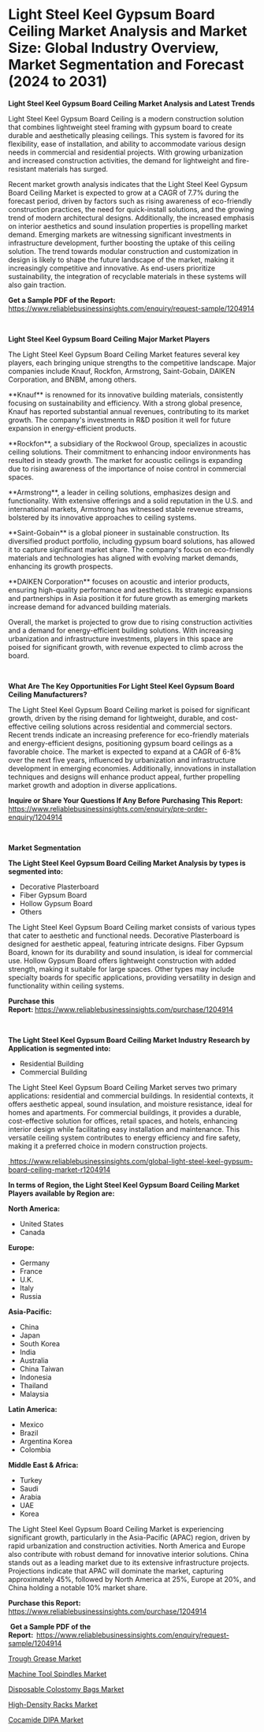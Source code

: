 <p><h1>Light Steel Keel Gypsum Board Ceiling Market Analysis and Market Size: Global Industry Overview, Market Segmentation and Forecast (2024 to 2031)</h1></p><p><strong>Light Steel Keel Gypsum Board Ceiling Market Analysis and Latest Trends</strong></p>
<p><p>Light Steel Keel Gypsum Board Ceiling is a modern construction solution that combines lightweight steel framing with gypsum board to create durable and aesthetically pleasing ceilings. This system is favored for its flexibility, ease of installation, and ability to accommodate various design needs in commercial and residential projects. With growing urbanization and increased construction activities, the demand for lightweight and fire-resistant materials has surged.</p><p>Recent market growth analysis indicates that the Light Steel Keel Gypsum Board Ceiling Market is expected to grow at a CAGR of 7.7% during the forecast period, driven by factors such as rising awareness of eco-friendly construction practices, the need for quick-install solutions, and the growing trend of modern architectural designs. Additionally, the increased emphasis on interior aesthetics and sound insulation properties is propelling market demand. Emerging markets are witnessing significant investments in infrastructure development, further boosting the uptake of this ceiling solution. The trend towards modular construction and customization in design is likely to shape the future landscape of the market, making it increasingly competitive and innovative. As end-users prioritize sustainability, the integration of recyclable materials in these systems will also gain traction.</p></p>
<p><strong>Get a Sample PDF of the Report:&nbsp;</strong> <a href="https://www.reliablebusinessinsights.com/enquiry/request-sample/1204914?utm_campaign=1500&utm_medium=2&utm_source=Github&utm_content=ia&utm_term=16102024&utm_id=light-steel-keel-gypsum-board-ceiling">https://www.reliablebusinessinsights.com/enquiry/request-sample/1204914</a></p>
<p>&nbsp;</p>
<p><strong>Light Steel Keel Gypsum Board Ceiling Major Market Players</strong></p>
<p><p>The Light Steel Keel Gypsum Board Ceiling Market features several key players, each bringing unique strengths to the competitive landscape. Major companies include Knauf, Rockfon, Armstrong, Saint-Gobain, DAIKEN Corporation, and BNBM, among others. </p><p>**Knauf** is renowned for its innovative building materials, consistently focusing on sustainability and efficiency. With a strong global presence, Knauf has reported substantial annual revenues, contributing to its market growth. The company's investments in R&D position it well for future expansion in energy-efficient products.</p><p>**Rockfon**, a subsidiary of the Rockwool Group, specializes in acoustic ceiling solutions. Their commitment to enhancing indoor environments has resulted in steady growth. The market for acoustic ceilings is expanding due to rising awareness of the importance of noise control in commercial spaces. </p><p>**Armstrong**, a leader in ceiling solutions, emphasizes design and functionality. With extensive offerings and a solid reputation in the U.S. and international markets, Armstrong has witnessed stable revenue streams, bolstered by its innovative approaches to ceiling systems. </p><p>**Saint-Gobain** is a global pioneer in sustainable construction. Its diversified product portfolio, including gypsum board solutions, has allowed it to capture significant market share. The company's focus on eco-friendly materials and technologies has aligned with evolving market demands, enhancing its growth prospects.</p><p>**DAIKEN Corporation** focuses on acoustic and interior products, ensuring high-quality performance and aesthetics. Its strategic expansions and partnerships in Asia position it for future growth as emerging markets increase demand for advanced building materials.</p><p>Overall, the market is projected to grow due to rising construction activities and a demand for energy-efficient building solutions. With increasing urbanization and infrastructure investments, players in this space are poised for significant growth, with revenue expected to climb across the board.</p></p>
<p>&nbsp;</p>
<p><strong>What Are The Key Opportunities For Light Steel Keel Gypsum Board Ceiling Manufacturers?</strong></p>
<p><p>The Light Steel Keel Gypsum Board Ceiling market is poised for significant growth, driven by the rising demand for lightweight, durable, and cost-effective ceiling solutions across residential and commercial sectors. Recent trends indicate an increasing preference for eco-friendly materials and energy-efficient designs, positioning gypsum board ceilings as a favorable choice. The market is expected to expand at a CAGR of 6-8% over the next five years, influenced by urbanization and infrastructure development in emerging economies. Additionally, innovations in installation techniques and designs will enhance product appeal, further propelling market growth and adoption in diverse applications.</p></p>
<p><strong>Inquire or Share Your Questions If Any Before Purchasing This Report:</strong> <a href="https://www.reliablebusinessinsights.com/enquiry/pre-order-enquiry/1204914?utm_campaign=1500&utm_medium=2&utm_source=Github&utm_content=ia&utm_term=16102024&utm_id=light-steel-keel-gypsum-board-ceiling">https://www.reliablebusinessinsights.com/enquiry/pre-order-enquiry/1204914</a></p>
<p>&nbsp;</p>
<p><strong>Market Segmentation</strong></p>
<p><strong>The Light Steel Keel Gypsum Board Ceiling Market Analysis by types is segmented into:</strong></p>
<p><ul><li>Decorative Plasterboard</li><li>Fiber Gypsum Board</li><li>Hollow Gypsum Board</li><li>Others</li></ul></p>
<p><p>The Light Steel Keel Gypsum Board Ceiling market consists of various types that cater to aesthetic and functional needs. Decorative Plasterboard is designed for aesthetic appeal, featuring intricate designs. Fiber Gypsum Board, known for its durability and sound insulation, is ideal for commercial use. Hollow Gypsum Board offers lightweight construction with added strength, making it suitable for large spaces. Other types may include specialty boards for specific applications, providing versatility in design and functionality within ceiling systems.</p></p>
<p><strong>Purchase this Report:&nbsp;</strong><a href="https://www.reliablebusinessinsights.com/purchase/1204914?utm_campaign=1500&utm_medium=2&utm_source=Github&utm_content=ia&utm_term=16102024&utm_id=light-steel-keel-gypsum-board-ceiling">https://www.reliablebusinessinsights.com/purchase/1204914</a></p>
<p>&nbsp;</p>
<p><strong>The Light Steel Keel Gypsum Board Ceiling Market Industry Research by Application is segmented into:</strong></p>
<p><ul><li>Residential Building</li><li>Commercial Building</li></ul></p>
<p><p>The Light Steel Keel Gypsum Board Ceiling Market serves two primary applications: residential and commercial buildings. In residential contexts, it offers aesthetic appeal, sound insulation, and moisture resistance, ideal for homes and apartments. For commercial buildings, it provides a durable, cost-effective solution for offices, retail spaces, and hotels, enhancing interior design while facilitating easy installation and maintenance. This versatile ceiling system contributes to energy efficiency and fire safety, making it a preferred choice in modern construction projects.</p></p>
<p><a href="https://www.reliablebusinessinsights.com/global-light-steel-keel-gypsum-board-ceiling-market-r1204914?utm_campaign=1500&utm_medium=2&utm_source=Github&utm_content=ia&utm_term=16102024&utm_id=light-steel-keel-gypsum-board-ceiling">&nbsp;https://www.reliablebusinessinsights.com/global-light-steel-keel-gypsum-board-ceiling-market-r1204914</a></p>
<p><strong>In terms of Region, the Light Steel Keel Gypsum Board Ceiling Market Players available by Region are:</strong></p>
<p>
    <p> <strong> North America: </strong>
        <ul>
            <li>United States</li>
            <li>Canada</li>
        </ul>
        </p> 
    <p> <strong> Europe: </strong>
        <ul>
            <li>Germany</li>
            <li>France</li>
            <li>U.K.</li>
            <li>Italy</li>
            <li>Russia</li>
        </ul>
        </p> 
    <p> <strong> Asia-Pacific: </strong>
        <ul>
            <li>China</li>
            <li>Japan</li>
            <li>South Korea</li>
            <li>India</li>
            <li>Australia</li>
            <li>China Taiwan</li>
            <li>Indonesia</li>
            <li>Thailand</li>
            <li>Malaysia</li>
        </ul>
        </p> 
    <p> <strong> Latin America: </strong>
        <ul>
            <li>Mexico</li>
            <li>Brazil</li>
            <li>Argentina Korea</li>
            <li>Colombia</li>
        </ul>
        </p> 
    <p> <strong> Middle East & Africa: </strong>
        <ul>
            <li>Turkey</li>
            <li>Saudi</li>
            <li>Arabia</li>
            <li>UAE</li>
            <li>Korea</li>
        </ul>
    </p>
    </p>
<p><p>The Light Steel Keel Gypsum Board Ceiling Market is experiencing significant growth, particularly in the Asia-Pacific (APAC) region, driven by rapid urbanization and construction activities. North America and Europe also contribute with robust demand for innovative interior solutions. China stands out as a leading market due to its extensive infrastructure projects. Projections indicate that APAC will dominate the market, capturing approximately 45%, followed by North America at 25%, Europe at 20%, and China holding a notable 10% market share.</p></p>
<p><strong>Purchase this Report: </strong><a href="https://www.reliablebusinessinsights.com/purchase/1204914?utm_campaign=1500&utm_medium=2&utm_source=Github&utm_content=ia&utm_term=16102024&utm_id=light-steel-keel-gypsum-board-ceiling">https://www.reliablebusinessinsights.com/purchase/1204914</a></p>
<p>&nbsp;<strong>Get a Sample PDF of the Report:&nbsp;&nbsp;</strong><a href="https://www.reliablebusinessinsights.com/enquiry/request-sample/1204914?utm_campaign=1500&utm_medium=2&utm_source=Github&utm_content=ia&utm_term=16102024&utm_id=light-steel-keel-gypsum-board-ceiling">https://www.reliablebusinessinsights.com/enquiry/request-sample/1204914</a></p>
<p><strong></strong></p>
<p><p><a href="https://www.linkedin.com/pulse/mapping-trough-grease-market-trends-challenges-breakthroughs-sri6c?trk=public_post_embed_feed-article-content&utm_campaign=1500&utm_medium=2&utm_source=Github&utm_content=ia&utm_term=16102024&utm_id=light-steel-keel-gypsum-board-ceiling">Trough Grease Market</a></p><p><a href="https://www.linkedin.com/pulse/future-machine-tool-spindles-market-global-forecast-zm1ic?trk=public_post_embed_feed-article-content&utm_campaign=1500&utm_medium=2&utm_source=Github&utm_content=ia&utm_term=16102024&utm_id=light-steel-keel-gypsum-board-ceiling">Machine Tool Spindles Market</a></p><p><a href="https://www.linkedin.com/pulse/global-disposable-colostomy-bags-market-focus-product-type-one-yitrc?trk=public_post_embed_feed-article-content&utm_campaign=1500&utm_medium=2&utm_source=Github&utm_content=ia&utm_term=16102024&utm_id=light-steel-keel-gypsum-board-ceiling">Disposable Colostomy Bags Market</a></p><p><a href="https://www.linkedin.com/pulse/high-density-racks-mosaic-piecing-together-global-market-dynamics-6hnwc?utm_campaign=1500&utm_medium=2&utm_source=Github&utm_content=ia&utm_term=16102024&utm_id=light-steel-keel-gypsum-board-ceiling">High-Density Racks Market</a></p><p><a href="https://www.linkedin.com/pulse/global-cocamide-dipa-market-landscape-future-trends-strategic-zxndc?trk=public_post_embed_feed-article-content&utm_campaign=1500&utm_medium=2&utm_source=Github&utm_content=ia&utm_term=16102024&utm_id=light-steel-keel-gypsum-board-ceiling">Cocamide DIPA Market</a></p></p>
